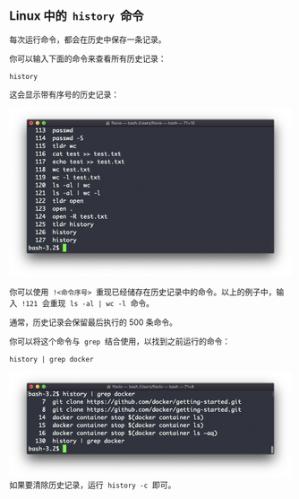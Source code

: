 ## Linux 中的  `history`  命令

每次运行命令，都会在历史中保存一条记录。

你可以输入下面的命令来查看所有历史记录：

```
history
```

这会显示带有序号的历史记录：

![alt text](image-98.png)

你可以使用  `!<命令序号>`  重现已经储存在历史记录中的命令。以上的例子中，输入  `!121`  会重现  `ls -al | wc -l`  命令。

通常，历史记录会保留最后执行的 500 条命令。

你可以将这个命令与  `grep`  结合使用，以找到之前运行的命令：

```
history | grep docker
```

![alt text](image-99.png)
如果要清除历史记录，运行  `history -c`  即可。
